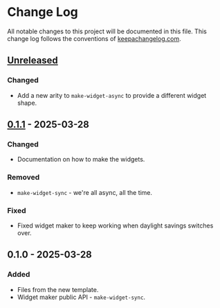 # Change Log
All notable changes to this project will be documented in this file. This change log follows the conventions of [keepachangelog.com](http://keepachangelog.com/).

## [Unreleased]
### Changed
- Add a new arity to `make-widget-async` to provide a different widget shape.

## [0.1.1] - 2025-03-28
### Changed
- Documentation on how to make the widgets.

### Removed
- `make-widget-sync` - we're all async, all the time.

### Fixed
- Fixed widget maker to keep working when daylight savings switches over.

## 0.1.0 - 2025-03-28
### Added
- Files from the new template.
- Widget maker public API - `make-widget-sync`.

[Unreleased]: https://sourcehost.site/your-name/finapp-dsl/compare/0.1.1...HEAD
[0.1.1]: https://sourcehost.site/your-name/finapp-dsl/compare/0.1.0...0.1.1
